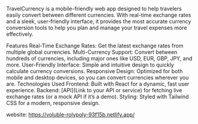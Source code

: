 TravelCurrency is a mobile-friendly web app designed to help travelers easily convert between different currencies. With real-time exchange rates and a sleek, user-friendly interface, it provides the most accurate currency conversion tools to help you plan and manage your travel expenses more effectively.

Features
Real-Time Exchange Rates: Get the latest exchange rates from multiple global currencies.
Multi-Currency Support: Convert between hundreds of currencies, including major ones like USD, EUR, GBP, JPY, and more.
User-Friendly Interface: Simple and intuitive design to quickly calculate currency conversions.
Responsive Design: Optimized for both mobile and desktop devices, so you can convert currencies wherever you are.
Technologies Used
Frontend: Built with React for a dynamic, fast user experience.
Backend: [API](Link to your API or service) for fetching live exchange rates (or a mock API if it’s a demo).
Styling: Styled with Tailwind CSS for a modern, responsive design.

website: https://voluble-rolypoly-93f15b.netlify.app/
